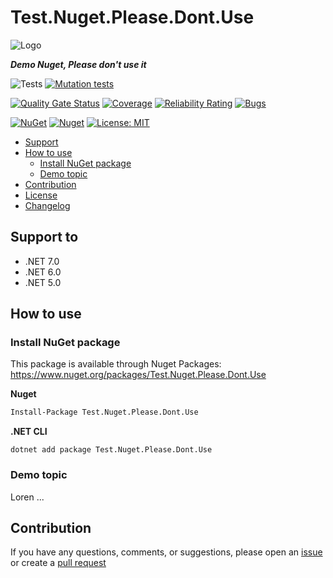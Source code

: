 # Test.Nuget.Please.Dont.Use

![Logo](https://raw.githubusercontent.com/nelson-tests/Test.Nuget.Please.Dont.Use/main/assets/logo/logo_128x128.png)

***Demo Nuget, Please don't use it***

![Tests](https://github.com/nelson-tests/Test.Nuget.Please.Dont.Use/actions/workflows/tests.yml/badge.svg)
[![Mutation tests](https://img.shields.io/endpoint?style=flat&url=https%3A%2F%2Fbadge-api.stryker-mutator.io%2Fgithub.com%2Fnelson-tests%2FTest.Nuget.Please.Dont.Use%2Fmain)](https://dashboard.stryker-mutator.io/reports/github.com/nelson-tests/Test.Nuget.Please.Dont.Use/main)

[![Quality Gate Status](https://sonarcloud.io/api/project_badges/measure?project=nelson-tests_Test.Nuget.Please.Dont.Use&metric=alert_status)](https://sonarcloud.io/summary/new_code?id=nelson-tests_Test.Nuget.Please.Dont.Use)
[![Coverage](https://sonarcloud.io/api/project_badges/measure?project=nelson-tests_Test.Nuget.Please.Dont.Use&metric=coverage)](https://sonarcloud.io/summary/new_code?id=nelson-tests_Test.Nuget.Please.Dont.Use)
[![Reliability Rating](https://sonarcloud.io/api/project_badges/measure?project=nelson-tests_Test.Nuget.Please.Dont.Use&metric=reliability_rating)](https://sonarcloud.io/summary/new_code?id=nelson-tests_Test.Nuget.Please.Dont.Use)
[![Bugs](https://sonarcloud.io/api/project_badges/measure?project=nelson-tests_Test.Nuget.Please.Dont.Use&metric=bugs)](https://sonarcloud.io/summary/new_code?id=nelson-tests_Test.Nuget.Please.Dont.Use)

[![NuGet](https://img.shields.io/nuget/v/Test.Nuget.Please.Dont.Use.svg)](https://www.nuget.org/packages/Test.Nuget.Please.Dont.Use)
[![Nuget](https://img.shields.io/nuget/dt/Test.Nuget.Please.Dont.Use.svg)](https://www.nuget.org/packages/Test.Nuget.Please.Dont.Use)
[![License: MIT](https://img.shields.io/github/license/nelson-tests/Test.Nuget.Please.Dont.Use.svg)](https://github.com/nelson-tests/Test.Nuget.Please.Dont.Use/blob/main/LICENSE)


- [Support](#support-to)
- [How to use](#how-to-use)
  - [Install NuGet package](#Installation)
  - [Demo topic](#doc-demo-topic)
- [Contribution](#contribution)
- [License](./LICENSE)
- [Changelog](./CHANGELOG.md)



## Support to <a name="support-to"></a>
- .NET 7.0
- .NET 6.0
- .NET 5.0


## How to use <a name="how-to-use"></a>

### Install NuGet package <a name="Installation"></a>
This package is available through Nuget Packages: https://www.nuget.org/packages/Test.Nuget.Please.Dont.Use

**Nuget**
```bash
Install-Package Test.Nuget.Please.Dont.Use
```

**.NET CLI**
```
dotnet add package Test.Nuget.Please.Dont.Use
```



### Demo topic <a name="doc-demo-topic"></a>
Loren ...



## Contribution <a name="contribution"></a>

If you have any questions, comments, or suggestions, please open an [issue](https://github.com/nelson-tests/Test.Nuget.Please.Dont.Use/issues/new/choose) or create a [pull request](https://github.com/nelson-tests/Test.Nuget.Please.Dont.Use/compare)
